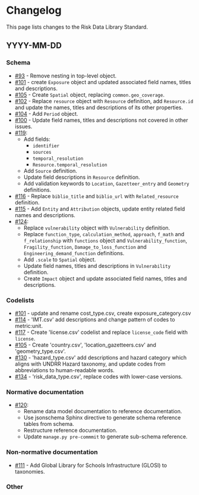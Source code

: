 # Changelog

This page lists changes to the Risk Data Library Standard.

## YYYY-MM-DD

### Schema

- [#93](https://github.com/GFDRR/rdl-standard/pull/93) - Remove nesting in top-level object.
- [#101](https://github.com/GFDRR/rdl-standard/pull/101) - create `Exposure` object and updated associated field names, titles and descriptions.
- [#105](https://github.com/GFDRR/rdl-standard/pull/105) - Create `Spatial` object, replacing `common.geo_coverage`.
- [#102](https://github.com/GFDRR/rdl-standard/pull/102) - Replace `resource` object with `Resource` definition, add `Resource.id` and update the names, titles and descriptions of its other properties.
- [#104](https://github.com/GFDRR/rdl-standard/pull/104) - Add `Period` object.
- [#100](https://github.com/GFDRR/rdl-standard/pull/100) - Update field names, titles and descriptions not covered in other issues.
- [#119](https://github.com/GFDRR/rdl-standard/pull/119):
  - Add fields:
    - `identifier`
    - `sources`
    - `temporal_resolution`
    - `Resource.temporal_resolution`
  - Add `Source` definition.
  - Update field descriptions in `Resource` definition.
  - Add validation keywords to `Location`, `Gazetteer_entry` and `Geometry` definitions.
- [#116](https://github.com/GFDRR/rdl-standard/pull/116) - Replace `biblio_title` and `biblio_url` with `Related_resource` definition.
- [#115](https://github.com/GFDRR/rdl-standard/pull/115) - Add `Entity` and `Attribution` objects, update entity related field names and descriptions.
- [#124](https://github.com/GFDRR/rdl-standard/pull/124):
  - Replace `vulnerability` object with `Vulnerability` definition.
  - Replace `function_type`, `calculation_method`, `approach`, `f_math` and `f_relationship` with `functions` object and `Vulnerability_function`, `Fragility_function`, `Damage_to_loss_function` and `Engineering_demand_function` definitions.
  - Add `.scale` to `Spatial` object.
  - Update field names, titles and descriptions in `Vulnerability` definition.
  - Create `Impact` object and update associated field names, titles and descriptions.

### Codelists

- [#101](https://github.com/GFDRR/rdl-standard/pull/101) - update and rename cost_type.csv, create exposure_category.csv
- [#114](https://github.com/GFDRR/rdl-standard/pull/114) - 'IMT.csv' add descriptions and change pattern of codes to metric:unit.
- [#117](https://github.com/GFDRR/rdl-standard/pull/117) - Create 'license.csv' codelist and replace `license_code` field with `license`.
- [#105](https://github.com/GFDRR/rdl-standard/pull/105) - Create 'country.csv', 'location_gazetteers.csv' and 'geometry_type.csv'.
- [#130](https://github.com/GFDRR/rdl-standard/pull/130) - 'hazard_type.csv' add descriptions and hazard category which aligns with UNDRR Hazard taxonomy, and update codes from abbreviations to human-readable words.
- [#134](https://github.com/GFDRR/rdl-standard/pull/134) - 'risk_data_type.csv', replace codes with lower-case versions.

### Normative documentation

- [#120](https://github.com/GFDRR/rdl-standard/pull/120):
  - Rename data model documentation to reference documentation.
  - Use jsonschema Sphinx directive to generate schema reference tables from schema.
  - Restructure reference documentation.
  - Update `manage.py pre-commmit` to generate sub-schema reference.

### Non-normative documentation

- [#111](https://github.com/GFDRR/rdl-standard/pull/111) - Add Global Library for Schools Infrastructure (GLOSI) to taxonomies.

### Other
